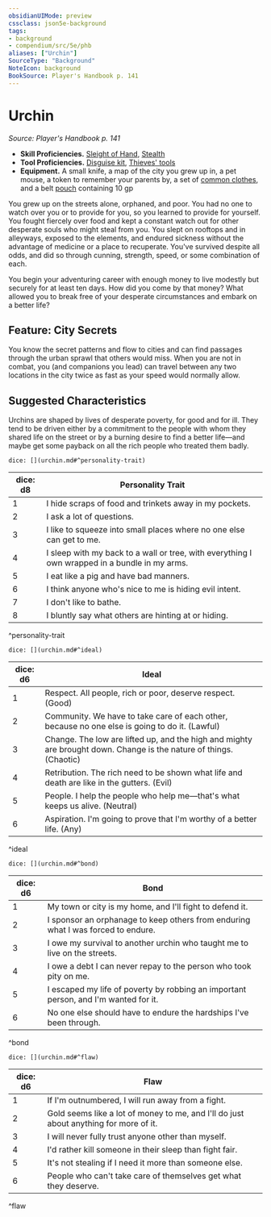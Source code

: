 ```yaml
---
obsidianUIMode: preview
cssclass: json5e-background
tags:
- background
- compendium/src/5e/phb
aliases: ["Urchin"]
SourceType: "Background"
NoteIcon: background
BookSource: Player's Handbook p. 141
---
```

# Urchin
*Source: Player's Handbook p. 141*  

- **Skill Proficiencies.** [Sleight of Hand](/2-Mechanics/CLI/rules/skills.md#Sleight%20of%20Hand), [Stealth](/2-Mechanics/CLI/rules/skills.md#Stealth)  
- **Tool Proficiencies.** [Disguise kit](/2-Mechanics/CLI/items/disguise-kit.md), [Thieves' tools](/2-Mechanics/CLI/items/thieves-tools.md)  
- **Equipment.** A small knife, a map of the city you grew up in, a pet mouse, a token to remember your parents by, a set of [common clothes](/2-Mechanics/CLI/items/common-clothes.md), and a belt [pouch](/2-Mechanics/CLI/items/pouch.md) containing 10 gp  

You grew up on the streets alone, orphaned, and poor. You had no one to watch over you or to provide for you, so you learned to provide for yourself. You fought fiercely over food and kept a constant watch out for other desperate souls who might steal from you. You slept on rooftops and in alleyways, exposed to the elements, and endured sickness without the advantage of medicine or a place to recuperate. You've survived despite all odds, and did so through cunning, strength, speed, or some combination of each.

You begin your adventuring career with enough money to live modestly but securely for at least ten days. How did you come by that money? What allowed you to break free of your desperate circumstances and embark on a better life?

## Feature: City Secrets

You know the secret patterns and flow to cities and can find passages through the urban sprawl that others would miss. When you are not in combat, you (and companions you lead) can travel between any two locations in the city twice as fast as your speed would normally allow.

## Suggested Characteristics

Urchins are shaped by lives of desperate poverty, for good and for ill. They tend to be driven either by a commitment to the people with whom they shared life on the street or by a burning desire to find a better life—and maybe get some payback on all the rich people who treated them badly.

`dice: [](urchin.md#^personality-trait)`

| dice: d8 | Personality Trait |
|----------|-------------------|
| 1 | I hide scraps of food and trinkets away in my pockets. |
| 2 | I ask a lot of questions. |
| 3 | I like to squeeze into small places where no one else can get to me. |
| 4 | I sleep with my back to a wall or tree, with everything I own wrapped in a bundle in my arms. |
| 5 | I eat like a pig and have bad manners. |
| 6 | I think anyone who's nice to me is hiding evil intent. |
| 7 | I don't like to bathe. |
| 8 | I bluntly say what others are hinting at or hiding. |
^personality-trait

`dice: [](urchin.md#^ideal)`

| dice: d6 | Ideal |
|----------|-------|
| 1 | Respect. All people, rich or poor, deserve respect. (Good) |
| 2 | Community. We have to take care of each other, because no one else is going to do it. (Lawful) |
| 3 | Change. The low are lifted up, and the high and mighty are brought down. Change is the nature of things. (Chaotic) |
| 4 | Retribution. The rich need to be shown what life and death are like in the gutters. (Evil) |
| 5 | People. I help the people who help me—that's what keeps us alive. (Neutral) |
| 6 | Aspiration. I'm going to prove that I'm worthy of a better life. (Any) |
^ideal

`dice: [](urchin.md#^bond)`

| dice: d6 | Bond |
|----------|------|
| 1 | My town or city is my home, and I'll fight to defend it. |
| 2 | I sponsor an orphanage to keep others from enduring what I was forced to endure. |
| 3 | I owe my survival to another urchin who taught me to live on the streets. |
| 4 | I owe a debt I can never repay to the person who took pity on me. |
| 5 | I escaped my life of poverty by robbing an important person, and I'm wanted for it. |
| 6 | No one else should have to endure the hardships I've been through. |
^bond

`dice: [](urchin.md#^flaw)`

| dice: d6 | Flaw |
|----------|------|
| 1 | If I'm outnumbered, I will run away from a fight. |
| 2 | Gold seems like a lot of money to me, and I'll do just about anything for more of it. |
| 3 | I will never fully trust anyone other than myself. |
| 4 | I'd rather kill someone in their sleep than fight fair. |
| 5 | It's not stealing if I need it more than someone else. |
| 6 | People who can't take care of themselves get what they deserve. |
^flaw